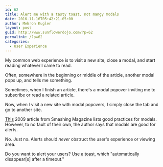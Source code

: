```yaml
---
id: 62
title: Alert me with a tasty toast, not mangy modals
date: 2016-11-16T05:42:21-05:00
author: Mehron Kugler
layout: post
guid: http://www.sunflowerdojo.com/?p=62
permalink: /?p=62
categories:
  - User Experience
---
```

My common web experience is to visit a new site, close a modal, and start reading whatever I came to read.

Often, somewhere in the beginning or middle of the article, another modal pops up, and tells me something.

Sometimes, when I finish an article, there's a modal popover inviting me to subscribe or read a related article.

Now, when I visit a new site with modal popovers, I simply close the tab and go to another site.

<a href="https://www.smashingmagazine.com/2009/05/modal-windows-in-modern-web-design/" target="_blank">This</a> 2009 article from Smashing Magazine lists good practices for modals. However, to no fault of their own, the author says that modals are good for alerts.

No. Just no. Alerts should _never_ obstruct the user's experience or viewing area.

Do you want to alert your users? <a href="https://developer.android.com/guide/topics/ui/notifiers/toasts.html" target="_blank">Use a toast</a>, which "automatically disappear[s] after a timeout."
